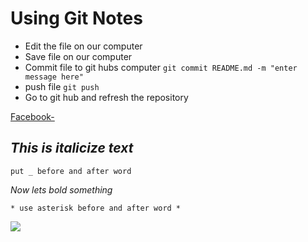 # Using Git Notes

+ Edit the file on our computer
+ Save file on our computer
+ Commit file to git hubs computer `git commit README.md -m "enter message here"`
+ push file `git push`
+ Go to git hub and refresh the repository

[Facebook-](https://www.facebook.com/)

## _This is italicize text_
```put _ before and after word```

*Now lets bold something*

` * use asterisk before and after word * `

![](https://raw.githubusercontent.com/LexiLindsey/development/master/istock_000048297906_small.jpg)
